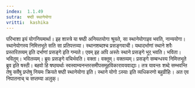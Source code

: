 ```yaml
---
index:  1.1.49
sutra:  षष्ठी स्थानेयोगा
vritti:  kashika 
---
```


परिभाशा इयं योगनियमार्था। इह शास्त्रे या षष्ठी अनियतयोगा श्रूयते, सा स्थानेयोगाइव भवति, नान्ययोगा। स्थानेयोगस्य निमित्तभूते सति सा प्रतिपत्तव्या। स्थानशब्दश्च प्रसङ्गवाची। यथादर्भाणां स्थाने शरैः प्रस्तरितव्यम् इति दर्भाणां प्रसङ्गे इति गम्यते। एवम् इह अपि अस्तेः स्थाने प्रसङ्गे भूर् भवति। भविता। भवितुम्। भवितव्यम्। ब्रुवः प्रसङ्गे वचिर्भवति। वक्ता। वक्तुम्। वक्तव्यम्। प्रसङ्गे सम्बन्धस्य निमित्तभूते ब्रुव इति षस्ठी। बहवो हि षष्ठ्यर्थाः स्वस्वाम्यनन्तरसमीपसमूहविकारावयवाद्याः। तत्र यावन्तः शब्दे सम्भवन्ति तेषु सर्वेषु प्रप्तेषु नियमः क्रियते षष्ठी स्थानेयोगा इति। स्थाने योगो ऽस्याः इति व्यधिकरणो बहुव्रीहिः। अत एव निपातनाच् च सप्तम्या अलुक्।

